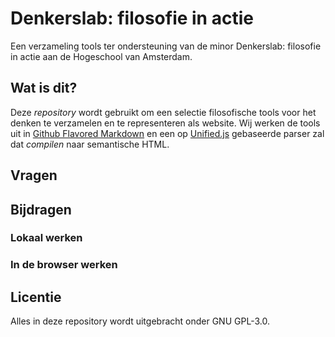 # Denkerslab: filosofie in actie

Een verzameling tools ter ondersteuning van de minor Denkerslab: filosofie in actie aan de Hogeschool van Amsterdam.

## Wat is dit?

Deze *repository* wordt gebruikt om een selectie filosofische tools voor het denken te verzamelen en te representeren als website. Wij werken de tools uit in [Github Flavored Markdown](https://github.github.com/gfm/) en een op [Unified.js](https://unifiedjs.com/) gebaseerde parser zal dat *compilen* naar semantische HTML.

## Vragen

## Bijdragen

### Lokaal werken

### In de browser werken

## Licentie

Alles in deze repository wordt uitgebracht onder GNU GPL-3.0.